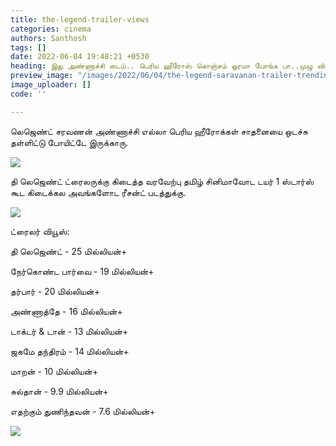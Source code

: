 ```yaml
---
title: the-legend-trailer-views
categories: cinema
authors: Santhosh
tags: []
date: 2022-06-04 19:48:21 +0530
heading: இது அண்ணாச்சி டைம்.. பெரிய ஹீரோஸ் கொஞ்சம் ஓரமா போங்க பா..முழு விவரம்..
preview_image: "/images/2022/06/04/the-legend-saravanan-trailer-trending-jpg.jpeg"
image_uploader: []
code: ''

---
```

லெஜெண்ட் சரவணன் அண்ணாச்சி எல்லா பெரிய ஹீரோக்கள் சாதனையை ஒடச்சு தள்ளிட்டு போயிட்டே இருக்காரு.

![](/images/2022/06/04/legend-saravanan-3-jpg.jpeg)

தி லெஜெண்ட் ட்ரைலருக்கு கிடைத்த வரவேற்பு தமிழ் சினிமாவோட டயர் 1 ஸ்டார்ஸ் கூட கிடைக்கல அவங்களோட ரீசன்ட் படத்துக்கு.

![](/images/2022/06/04/legend-saravanan-1-jpg.jpeg)

ட்ரைலர் வியூஸ்:

தி லெஜெண்ட்  - 25 மில்லியன்+

நேர்கொண்ட பார்வை - 19 மில்லியன்+

தர்பார் - 20 மில்லியன்+

அண்ணாத்தே  - 16 மில்லியன்+

டாக்டர் & டான்  - 13 மில்லியன்+

ஜகமே தந்திரம்  - 14 மில்லியன்+

மாறன்  - 10 மில்லியன்+

சுல்தான் - 9.9 மில்லியன்+

எதற்கும் துணிந்தவன் - 7.6 மில்லியன்+

![](/images/2022/06/04/legend-saravanan-2-jpg.jpeg)
